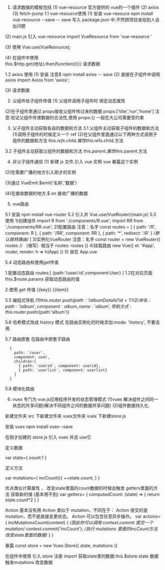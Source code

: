 1. 请求数据的模板包括
    (1) vue-resource  官方提供的 vue的一个插件
    (2) axios
    (3) fetch-jsonp
1.1 vue-resource使用
(1) 安装 vue-resouce
  npm install vue-resource --save
    -- save 写入 package.json 中,不然把项目发给别人会出问题
    
(2) main.js 引入  vue-resource
  import VueResource from 'vue-resource '
  
(3) 使用 Vue.use(VueResource);

(4) 在组件中使用  
this.$http.get(地址).then(function(){}) 请求数据

1.2 axios 使用
(1) 安装
   注意$ npm install axios -- save
(2) 直接在子组件中调用 axios
    import Axios from 'axios';

(3) 请求数据

  

2. 父组件给子组件传值
(1) 父组件调用子组件时 绑定动态属性
   <v-header :title="title" :run="run" :home="this"></v-header>
   
(2)在子组件里通过 props接收父组件传过来的数据
     props:['title','run','home']
   注意:验证父组件传递数据的合法性,使用 props:{} 一般在大公司需要受约束


3. 父子组件主动获取各自的数据和方法 
3.1 父组件主动获取子组件的数据和方法
(1)调用子组件的时候定义一个 ref
  <v-child ref="child"></v-child>
(2)在父组件里面通过以下两种方式调用子组件的数据和方法
this.$refs.child.属性
this.$refs.child.方法 

3.2 子组件主动获取父组件的数据和方法
this.$parent.属性
this.$parent.方法



4. 非父子组件通信
(1) 新建 js 文件,引入 vue 实例 vue 暴露这个实例

(2)在需要广播的地方引入刚才的实例

(3)通过 VueEmit.$emit('名称','数据')

(4)在接收数据的地方.$ on 接收广播的数据

5. vue路由

5.1 安装
npm install vue-router
5.2 引入并 Vue.use(VueRouter)(main.js)
5.3 使用
  1)创建组件
import R from './components/R.vue';
import RR from './components/RR.vue';
  2)配置路由   注意：名字
const routes = [
  { path: '/R', component: R },
  { path: '/RR', component: RR },
  { path: '*', redirect: '/R' }   /*默认跳转路由*/
]
  3)实例化VueRouter  注意：名字
const router = new VueRouter({
  routes // （缩写）相当于 routes: routes
})
  4)挂载路由
new Vue({
  el: '#app',
  router,
  render: h => h(App)
})
  5)<router-view></router-view> 放在 App.vue


5.4 动态路由和使用get传值

  1.配置动态路由
    routes:[
    {path:'/user/:id',component:User}
    ]
    1.2在对应页面
    this.$route.params 获取动态路由的值
    
  2.使用 get 传值
   <router-link :to="'/albumDetails?id='+key">{{key}} {{item}}</router-link>





5.5 编程式导航
  (1)this.$router.push({path:'/ albumDetails?id=1'})
  (2)命名:{ path: '/album', component: album,name:'album'},
     导航方式:this.$router.push({path:'album'})
  
5.6 哈希模式改成 history 模式
  在路由实例化的时候添加:mode: 'history',
  不要去用.  


5.7 路由嵌套
在路由中嵌套子路由
```vuejs
  {
    path: '/user',
    component: user,
    children:[
      { path: 'userid', component: userid},
      { path: 'userlist', component: userlist}
    ]
  }

```


5.8 模块化路由

6. vuex
  专门为 vue.js应用程序开发的状态管理模式
  (1)vuex 解决组件之间同一状态的共享问题(解决不同组件之间的数据共享问题)
  (2)组件数据持久化.
  
新建文件夹
  src 下新建文件夹 vuex文件夹
  vuex 下新建store.js
  
安装 vuex 
  npm install vuex--save
  
  在刚才创建的 store.js 引入 vuex 并且 use它
  

定义数据

var state={
  count:1
}

定义方法

var mutations={
  incCount(){
    ++state.count;
  }
}

优点类似计算属性   ，  改变state里面的count数据的时候会触发 getters里面的方法 获取新的值 (基本用不到)
		var getters= {
		    computedCount: (state) => {
			return state.count*2
		    }
		}

Action 基本没有用
		Action 类似于 mutation，不同在于：
		Action 提交的是 mutation，而不是直接变更状态。
		Action 可以包含任意异步操作。
		var actions= {
		    incMutationsCount(context) {    /*因此你可以调用 context.commit 提交一个 mutation*/
			context.commit('incCount');    /*执行 mutations 里面的incCount方法 改变state里面的数据*/
		    }
		}


暴露
const store = new Vuex.Store({
  state,
  mutations
})

在组件中使用
  引入 store
  注册 import
  获取state里的数据:this.$store.state 数据
  触发mutations 改变数据
   



